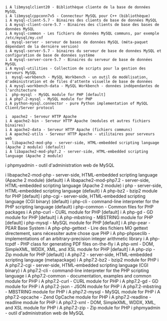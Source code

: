 ```shell
i A libmysqlclient20 - Bibliothèque cliente de la base de données MySQL
i A libmysqlcppconn7v5 - Connecteur MySQL pour C++ (bibliothèque)
i A mysql-client-5.7 - Binaires des clients de base de données MySQL
i A mysql-client-core-5.7 - Binaires des clients de base des bases de données MySQL
i A mysql-common - Les fichiers de données MySQL communs, par exemple /etc/mysql/my.cnf
i  mysql-server - serveur de bases de données MySQL (méta-paquet dépendant de la dernière version)
i A mysql-server-5.7 - binaires du serveur de base de données MySQL et configuration de base de données système
i A mysql-server-core-5.7 - Binaires du serveur de base de données MySQL
i A mysql-utilities - Collection de scripts pour la gestion des serveurs MySQL
i  mysql-workbench - MySQL Workbench - un outil de modélisation, d'administration et de files d'attente visuelle de base de données
i A mysql-workbench-data - MySQL Workbench - données indépendantes de l'architecture
i  php-mysql - MySQL module for PHP [default]
i A php7.2-mysql - MySQL module for PHP
i A python-mysql.connector - pure Python implementation of MySQL Client/Server protocol
```

```
i  apache2 - Serveur HTTP Apache
i A apache2-bin - Serveur HTTP Apache (modules et autres fichiers binaires)
i A apache2-data - Serveur HTTP Apache (fichiers communs)
i A apache2-utils - Serveur HTTP Apache - utilitaires pour serveurs web
i  libapache2-mod-php - server-side, HTML-embedded scripting language (Apache 2 module) (default)
i A libapache2-mod-php7.2 - server-side, HTML-embedded scripting language (Apache 2 module)
```
i  phpmyadmin - outil d'administration web de MySQL

i  libapache2-mod-php - server-side, HTML-embedded scripting language (Apache 2 module) (default)
i A libapache2-mod-php7.2 - server-side, HTML-embedded scripting language (Apache 2 module)
i  php - server-side, HTML-embedded scripting language (default)
i A php-bz2 - bzip2 module for PHP [default]
i  php-cgi - server-side, HTML-embedded scripting language (CGI binary) (default)
i  php-cli - command-line interpreter for the PHP scripting language (default)
i  php-common - Common files for PHP packages
i A php-curl - CURL module for PHP [default]
i A php-gd - GD module for PHP [default]
i A php-mbstring - MBSTRING module for PHP [default]
i  php-mysql - MySQL module for PHP [default]
i A php-pear - PEAR Base System
i A php-php-gettext - Lire des fichiers MO gettext directement, sans nécessiter autre chose que PHP
i A php-phpseclib - implementations of an arbitrary-precision integer arithmetic library
i A php-tcpdf - PHP class for generating PDF files on-the-fly
i A php-xml - DOM, SimpleXML, WDDX, XML, and XSL module for PHP [default]
i A php-zip - Zip module for PHP [default]
i A php7.2 - server-side, HTML-embedded scripting language (metapackage)
i A php7.2-bz2 - bzip2 module for PHP
i A php7.2-cgi - server-side, HTML-embedded scripting language (CGI binary)
i A php7.2-cli - command-line interpreter for the PHP scripting language
i A php7.2-common - documentation, examples and common module for PHP
i A php7.2-curl - CURL module for PHP
i A php7.2-gd - GD module for PHP
i A php7.2-json - JSON module for PHP
i A php7.2-mbstring - MBSTRING module for PHP
i A php7.2-mysql - MySQL module for PHP
i A php7.2-opcache - Zend OpCache module for PHP
i A php7.2-readline - readline module for PHP
i A php7.2-xml - DOM, SimpleXML, WDDX, XML, and XSL module for PHP
i A php7.2-zip - Zip module for PHP
i  phpmyadmin - outil d'administration web de MySQL
